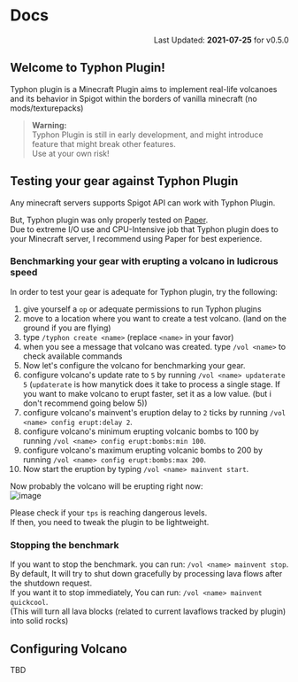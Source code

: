 # Docs
<p align="right">Last Updated: <b>2021-07-25</b> for v0.5.0</p>

## Welcome to Typhon Plugin!
Typhon plugin is a Minecraft Plugin aims to implement real-life volcanoes and its behavior in Spigot within the borders of vanilla minecraft (no mods/texturepacks)

> **Warning:**  
> Typhon Plugin is still in early development, and might introduce feature that might break other features.  
> Use at your own risk!

## Testing your gear against Typhon Plugin
Any minecraft servers supports Spigot API can work with Typhon Plugin. 

But, Typhon plugin was only properly tested on [Paper](https://papermc.io).  
Due to extreme I/O use and CPU-Intensive job that Typhon plugin does to your Minecraft server, I recommend using Paper for best experience.

### Benchmarking your gear with erupting a volcano in ludicrous speed
In order to test your gear is adequate for Typhon plugin, try the following:  

1. give yourself a `op` or adequate permissions to run Typhon plugins
2. move to a location where you want to create a test volcano. (land on the ground if you are flying)
3. type `/typhon create <name>` (replace `<name>` in your favor)
4. when you see a message that volcano was created. type `/vol <name>` to check available commands
5. Now let's configure the volcano for benchmarking your gear.
6. configure volcano's update rate to `5` by running `/vol <name> updaterate 5` 
   (`updaterate` is how manytick does it take to process a single stage. If you want to make volcano to erupt faster, set it as a low value. (but i don't recommend going below 5))
7. configure volcano's mainvent's eruption delay to `2` ticks by running `/vol <name> config erupt:delay 2`.
8. configure volcano's minimum erupting volcanic bombs to 100 by running `/vol <name> config erupt:bombs:min 100`.
9. configure volcano's maximum erupting volcanic bombs to 200 by running `/vol <name> config erupt:bombs:max 200`.
10. Now start the eruption by typing `/vol <name> mainvent start`.  

Now probably the volcano will be erupting right now:  
![image](https://user-images.githubusercontent.com/27724108/126882463-2a55ecec-9c2a-4a7d-8236-5c6603734f8e.png)

Please check if your `tps` is reaching dangerous levels.  
If then, you need to tweak the plugin to be lightweight.  

### Stopping the benchmark
If you want to stop the benchmark. you can run: `/vol <name> mainvent stop`.  
By default, It will try to shut down gracefully by processing lava flows after the shutdown request.  
If you want it to stop immediately, You can run: `/vol <name> mainvent quickcool`.  
(This will turn all lava blocks (related to current lavaflows tracked by plugin) into solid rocks)

## Configuring Volcano
TBD
